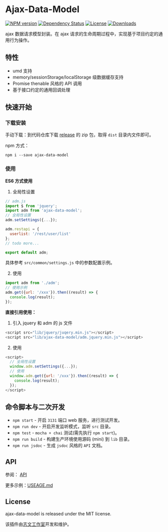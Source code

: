 # Ajax-Data-Model

[![NPM version][npm-image]][npm-url]
[![Dependency Status][david-image]][david-url]
[![License][license-image]][license-url]
[![Downloads][downloads-image]][downloads-url]

ajax 数据请求模型封装。在 ajax 请求的生命周期过程中，实现基于项目约定的通用行为操作。

## 特性

* umd 支持
* memory/sessionStorage/localStorage 级数据缓存支持
* Promise thenable 风格的 API 调用
* 基于接口约定的通用回调处理

## 快速开始

### 下载安装

手动下载：到代码仓库下载 [release](https://github.com/lzwme/ajax-data-model/releases) 的 zip 包，取得 `dist` 目录内文件即可。

npm 方式：

```
npm i --save ajax-data-model
```

### 使用

**ES6 方式使用**

1. 全局性设置

```javascript
// adm.js
import $ from 'jquery';
import adm from 'ajax-data-model';
// 全局性设置
adm.setSettings({...});

adm.restapi = {
  userlist: '/rest/user/list'
};
// todo more...

export default adm;
```
具体参考 `src/common/settings.js` 中的参数配置示例。

2. 使用

```javascript
import adm from './adm';
// 使用示例
adm.get({url: '/xxx'}).then((result) => {
  console.log(result);
});
```

**直接引用使用：**

1) 引入 jquery 和 adm 的 js 文件

```javascript
<script src="lib/jquery/juqery.min.js"></script>
<script src="lib/ajax-data-model/adm.jquery.min.js"></script>
```

2) 使用

```javascript
<script>
  // 全局性设置
  window.adm.setSettings({...});
  // 使用
  window.adm.get({url: '/xxx'}).then((result) => {
    console.log(result);
  });
</script>
```

## 命令脚本与二次开发

* `npm start` - 开启 `3131` 端口 web 服务，进行测试开发。
* `npm run dev` - 开启开发监听模式，监听 `src` 目录。
* `npm test` - `mocha + chai` 测试(需先执行 `npm start`)。
* `npm run build` - 构建生产环境使用源码 (mini) 到 `lib` 目录。
* `npm run jsdoc` - 生成 `jsdoc` 风格的 `API` 文档。

## API

参阅： [API](https://lzw.me/pages/demo/ajax-data-model/api/)

更多示例：[USEAGE.md](https://github.com/lzwme/ajax-data-model/blob/master/USEAGE.md)

## License

ajax-data-model is released under the MIT license.

该插件由[志文工作室](http://lzw.me)开发和维护。

[npm-image]: https://img.shields.io/npm/v/ajax-data-model.svg?style=flat-square
[npm-url]: https://npmjs.org/package/ajax-data-model
[github-tag]: http://img.shields.io/github/tag/lzwme/ajax-data-model.svg?style=flat-square
[github-url]: https://github.com/lzwme/ajax-data-model/tags
[travis-image]: https://img.shields.io/travis/lzwme/ajax-data-model.svg?style=flat-square
[travis-url]: https://travis-ci.org/lzwme/ajax-data-model
[coveralls-image]: https://img.shields.io/coveralls/lzwme/ajax-data-model.svg?style=flat-square
[coveralls-url]: https://coveralls.io/r/lzwme/ajax-data-model?branch=master
[david-image]: http://img.shields.io/david/lzwme/ajax-data-model.svg?style=flat-square
[david-url]: https://david-dm.org/lzwme/ajax-data-model
[license-image]: http://img.shields.io/npm/l/ajax-data-model.svg?style=flat-square
[license-url]: LICENSE
[downloads-image]: http://img.shields.io/npm/dm/ajax-data-model.svg?style=flat-square
[downloads-url]: https://npmjs.org/package/ajax-data-model

